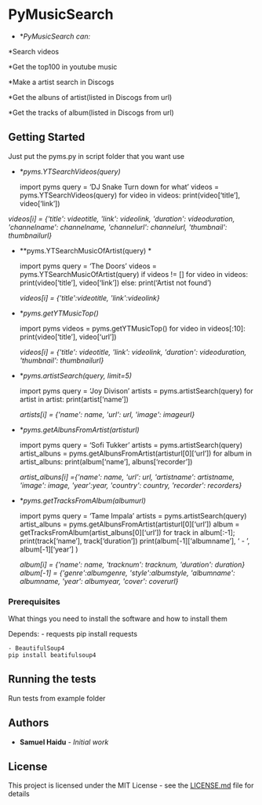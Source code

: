 # PyMusicSearch

* **PyMusicSearch can:*
 
 *Search videos
 
 *Get the top100 in youtube music
 
 *Make a artist search in Discogs
 
 *Get the albuns of artist(listed in Discogs from url)
 
 *Get the tracks of album(listed in Discogs from url)
 


## Getting Started

Just put the pyms.py in script folder that you want use

* **pyms.YTSearchVideos(query)*
    
    import pyms
    query = ‘DJ Snake Turn down for what’
    videos = pyms.YTSearchVideos(query)
    for video in videos: print(video[‘title’], video[‘link’])

*videos[i] = {'title': videotitle, 'link': videolink, 
                  'duration': videoduration, 'channelname': channelname, 
                  'channelurl': channelurl, 'thumbnail': thumbnailurl}*

* **pyms.YTSearchMusicOfArtist(query) *
    
    import pyms
    query = ‘The Doors’
    videos = pyms.YTSearchMusicOfArtist(query)
    if videos != []
        for video in videos: print(video[‘title’], video[‘link’])
    else: print(‘Artist not found’)
    
    *videos[i] = {'title':videotitle, 'link':videolink}*
    
* **pyms.getYTMusicTop()*

	import pyms
	videos = pyms.getYTMusicTop()
	for video in videos[:10]: print(video[‘title’], video[‘url’])
    
    *videos[i] = {'title': videotitle, 'link': videolink, 
                 'duration': videoduration, 'thumbnail': thumbnailurl}*
                 
* **pyms.artistSearch(query, limit=5)*

	import pyms
	query = ‘Joy Divison’
	artists =  pyms.artistSearch(query)
	for artist in artist: print(artist[‘name’])
    
    *artists[i] = {'name': name, 'url': url, 'image': imageurl}*
    
* **pyms.getAlbunsFromArtist(artisturl)*

	import pyms
	query = ‘Sofi Tukker’
	artists =  pyms.artistSearch(query)
	artist_albuns = pyms.getAlbunsFromArtist(artisturl[0][‘url’])
	for album in artist_albuns: print(album[‘name’], albuns[‘recorder’])

    *artist_albuns[i] ={'name': name, 'url': url, 'artistname': artistname, 
                          'image': image, 'year':year, 'country': country,
                          'recorder': recorders}*
                          
* **pyms.getTracksFromAlbum(albumurl)*

	import pyms
	query = ‘Tame Impala’
	artists =  pyms.artistSearch(query)
	artist_albuns = pyms.getAlbunsFromArtist(artisturl[0][‘url’])
	album =  getTracksFromAlbum(artist_albuns[0][‘url’])
	for track in album[:-1]; print(track[‘name’], track[‘duration’])
	print(album[-1][‘albumname’], ‘ - ’, album[-1][‘year’] )
    
    *album[i] = {'name': name, 'tracknum': tracknum, 'duration': duration}*
    *album[-1] = {'genre':albumgenre, 'style':albumstyle, 'albumname': albumname, 
                      'year': albumyear, 'cover': coverurl}*
    
### Prerequisites

What things you need to install the software and how to install them

Depends:
    - requests
    pip install requests
       
    - BeautifulSoup4
    pip install beatifulsoup4

## Running the tests

Run tests from example folder

## Authors

* **Samuel Haidu** - *Initial work*

## License

This project is licensed under the MIT License - see the [LICENSE.md](LICENSE.md) file for details
